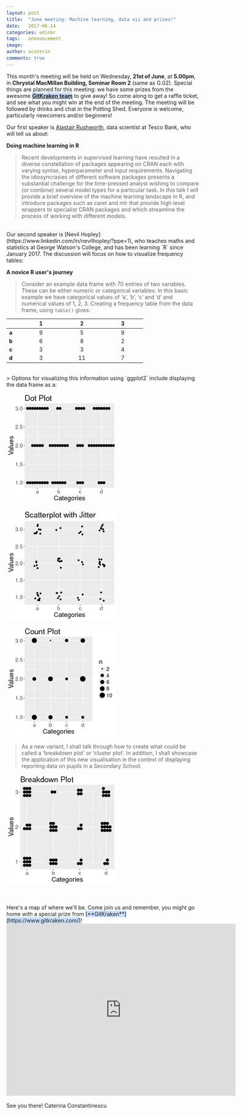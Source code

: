 ```yaml
---
layout: post
title:  "June meeting: Machine learning, data viz and prizes!"
date:   2017-06-14
categories: edinbr
tags:   announcement
image:
author: acaterin
comments: true
---
```


This month's meeting will be held on Wednesday, **21st of June**, at **5.00pm**, in **Chrystal MacMillan Building, Seminar Room 2** (same as G.02). Special things are planned for this meeting: we have some prizes from the awesome <span style="background-color: #ccdefc">[**GitKraken team**](https://www.gitkraken.com/)</span> to give away! So come along to get a raffle ticket, and see what you might win at the end of the meeting. The meeting will be followed by drinks and chat in the Potting Shed. Everyone is welcome, particularly newcomers and/or beginners! 



Our first speaker is [Alastair Rushworth](https://alastairrushworth.github.io/), data scientist at Tesco Bank, who will tell us about:

**Doing machine learning in R** 
> Recent developments in supervised learning have resulted in a diverse constellation of packages appearing on CRAN each with varying syntax, hyperparameter and input requirements. Navigating the idiosyncrasies of different software packages presents a substantial challenge for the time-pressed analyst wishing to compare (or combine) several model types for a particular task. In this talk I will provide a brief overview of the machine learning landscape in R, and introduce packages such as caret and mlr that provide high level wrappers to specialist CRAN packages and which streamline the process of working with different models.


<br>
Our second speaker is [Nevil Hopley](https://www.linkedin.com/in/nevilhopley/?ppe=1), who teaches maths and statistics at George Watson's College, and has been learning `R` since January 2017. The discussion will focus on how to visualize frequency tables:

**A novice R user's journey** 
> Consider an example data frame with 70 entries of two variables. These can be either numeric or categorical variables. In this basic example we have categorical values of ‘a’, ‘b’, ‘c’ and ‘d’ and numerical values of 1, 2, 3. Creating a frequency table from the data frame, using `table()` gives:

|             |&emsp;&emsp;&emsp;1&emsp;&emsp;&emsp;|&emsp;&emsp;&emsp;2&emsp;&emsp;&emsp;|&emsp;&emsp;&emsp;3&emsp;&emsp;&emsp;|
|:-----------:|:-----------------------------------:|:-----------------------------------:|:-----------------------------------:|
| **a**&emsp; |      9                              |      5                              |      9                              |
| **b**&emsp; |      6                              |      8                              |      2                              |
| **c**&emsp; |      3                              |      3                              |      4                              |
| **d**&emsp; |      3                              |     11                              |      7                              |

<br>
> Options for visualizing this information using `ggplot2` include displaying the data frame as a:

![](https://github.com/EdinbR/edinbr-talks/raw/master/2017-06-12/EdinbR_Dotplot.jpg)

![](https://github.com/EdinbR/edinbr-talks/raw/master/2017-06-12/EdinbR_Jitter.jpg)

![(Count plot created using `geom_count`).](https://github.com/EdinbR/edinbr-talks/raw/master/2017-06-12/EdinbR_Count.jpg)

> As a new variant, I shall talk through how to create what could be called a ‘breakdown plot’ or ‘cluster plot’. In addition, I shall showcase the application of this new visualisation in the context of displaying reporting data on pupils in a Secondary School.

![Breakdown / cluster plot](https://github.com/EdinbR/edinbr-talks/raw/master/2017-06-12/EdinbR_Breakdown.jpg)




<br>
<br>
Here's a map of where we'll be. Come join us and remember, you might go home with a special prize from <span style="background-color: #ccdefc">[**GitKraken**](https://www.gitkraken.com/)</span>!

<iframe src="https://www.google.com/maps/embed?pb=!1m18!1m12!1m3!1d2234.2972426677015!2d-3.193004684452925!3d55.944219880605004!2m3!1f0!2f0!3f0!3m2!1i1024!2i768!4f13.1!3m3!1m2!1s0x4887c783524452cb%3A0x5ad41dfcf80bdc1b!2sChrystal+Macmillan+Building!5e0!3m2!1sen!2suk!4v1491999219930" width="600" height="450" frameborder="0" style="border:0" allowfullscreen></iframe>

<br>


See you there!
Caterina Constantinescu
